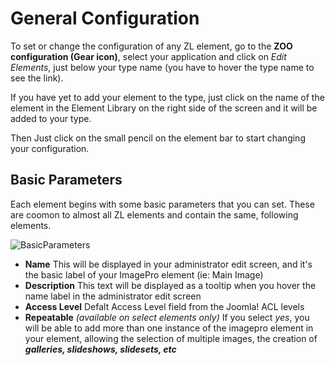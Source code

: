 # General Configuration

To set or change the configuration of any ZL element, go to the **ZOO configuration (Gear icon)**, select your application and click on *Edit Elements*, just below your type name (you have to hover the type name to see the link).

If you have yet to add your element to the type, just click on the name of the element in the Element Library on the right side of the screen and it will be added to your type.

Then Just click on the small pencil on the element bar to start changing your configuration.

## Basic Parameters

Each element begins with some basic parameters that you can set. These are coomon to almost all ZL elements and contain the same, following elements.

![BasicParameters](/images/basic_parameters.png)

- **Name** 
This will be displayed in your administrator edit screen, and it's the basic label of your ImagePro element (ie: Main Image)
- **Description**
This text will be displayed as a tooltip when you hover the name label in the administrator edit screen
- **Access Level**
Defalt Access Level field from the Joomla! ACL levels
- **Repeatable**
*(available on select elements only)* If you select *yes*, you will be able to add more than one instance of the imagepro element in your element, allowing the selection of multiple images, the creation of ***galleries, slideshows, slidesets, etc***
